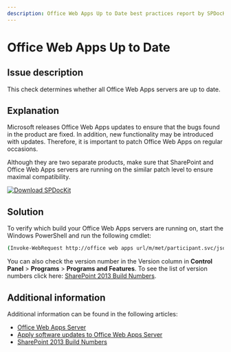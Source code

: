 ```yaml
---
description: Office Web Apps Up to Date best practices report by SPDocKit determines whether all Office Web Apps servers are up to date.
---
```


# Office Web Apps Up to Date

## Issue description

This check determines whether all Office Web Apps servers are up to date.

## Explanation

Microsoft releases Office Web Apps updates to ensure that the bugs found in the product are fixed. In addition, new functionality may be introduced with updates. Therefore, it is important to patch Office Web Apps on regular occasions.

Although they are two separate products, make sure that SharePoint and Office Web Apps servers are running on the similar patch level to ensure maximal compatibility.

[![Download SPDocKit](/img/spdockit-download.png)](http://bit.ly/2US0Zna)

## Solution

To verify which build your Office Web Apps servers are running on, start the Windows PowerShell and run the following cmdlet:

```bash
(Invoke-WebRequest http://office web apps url/m/met/participant.svc/jsonAnonymous/BroadcastPing).Headers["X-OfficeVersion"]
```

You can also check the version number in the Version column in **Control Panel** &gt; **Programs** &gt; **Programs and Features**. To see the list of version numbers click here: [SharePoint 2013 Build Numbers](http://www.toddklindt.com/blog/Lists/Posts/Post.aspx?ID=346).

## Additional information

Additional information can be found in the following articles:

* [Office Web Apps Server](https://technet.microsoft.com/en-us/library/jj219456.aspx)
* [Apply software updates to Office Web Apps Server](https://technet.microsoft.com/en-us/library/jj966220.aspx)
* [SharePoint 2013 Build Numbers](http://www.toddklindt.com/blog/Lists/Posts/Post.aspx?ID=346#OWA)


